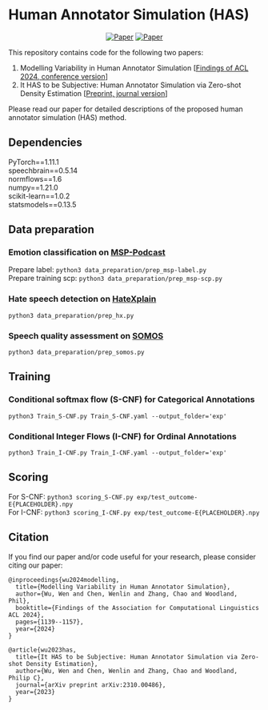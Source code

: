 # Human Annotator Simulation (HAS)

<div align="center">

[![Paper](https://img.shields.io/badge/paper-arxiv.2310.00486-red)](https://arxiv.org/abs/2310.00486)
[![Paper](https://img.shields.io/badge/paper-ACL2024_Findings-red)](https://aclanthology.org/2024.findings-acl.67/)

</div>

This repository contains code for the following two papers:
1. Modelling Variability in Human Annotator Simulation [[Findings of ACL 2024, conference version](https://aclanthology.org/2024.findings-acl.67/)]
2. It HAS to be Subjective: Human Annotator Simulation via Zero-shot Density Estimation [[Preprint, journal version](https://arxiv.org/abs/2310.00486)]

Please read our paper for detailed descriptions of the proposed human annotator simulation (HAS) method.

## Dependencies
PyTorch==1.11.1  
speechbrain==0.5.14  
normflows==1.6  
numpy==1.21.0  
scikit-learn==1.0.2  
statsmodels==0.13.5  

## Data preparation
### Emotion classification on [MSP-Podcast](https://ecs.utdallas.edu/research/researchlabs/msp-lab/MSP-Podcast.html)
Prepare label: `python3 data_preparation/prep_msp-label.py`  
Prepare training scp: `python3 data_preparation/prep_msp-scp.py`
### Hate speech detection on [HateXplain](https://cdn.aaai.org/ojs/17745/17745-13-21239-1-2-20210518.pdf)
`python3 data_preparation/prep_hx.py`
### Speech quality assessment on [SOMOS](https://www.isca-speech.org/archive/interspeech_2022/maniati22_interspeech.html)
`python3 data_preparation/prep_somos.py`

## Training
### Conditional softmax flow (S-CNF) for Categorical Annotations
`python3 Train_S-CNF.py Train_S-CNF.yaml --output_folder='exp'`

### Conditional Integer Flows (I-CNF) for Ordinal Annotations
`python3 Train_I-CNF.py Train_I-CNF.yaml --output_folder='exp'`

## Scoring
For S-CNF: `python3 scoring_S-CNF.py exp/test_outcome-E{PLACEHOLDER}.npy`  
For I-CNF: `python3 scoring_I-CNF.py exp/test_outcome-E{PLACEHOLDER}.npy`

## Citation
If you find our paper and/or code useful for your research, please consider citing our paper:
```
@inproceedings{wu2024modelling,
  title={Modelling Variability in Human Annotator Simulation},
  author={Wu, Wen and Chen, Wenlin and Zhang, Chao and Woodland, Phil},
  booktitle={Findings of the Association for Computational Linguistics ACL 2024},
  pages={1139--1157},
  year={2024}
}
```
```
@article{wu2023has,
  title={It HAS to be Subjective: Human Annotator Simulation via Zero-shot Density Estimation},
  author={Wu, Wen and Chen, Wenlin and Zhang, Chao and Woodland, Philip C},
  journal={arXiv preprint arXiv:2310.00486},
  year={2023}
}
```
